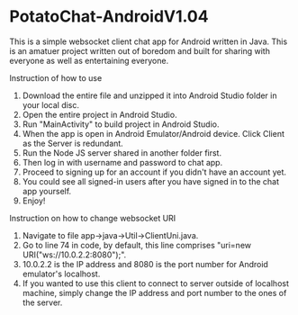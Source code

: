 # PotatoChat-AndroidV1.04
This is a simple websocket client chat app for Android written in Java.
This is an amatuer project written out of boredom and built for sharing with everyone as well as entertaining everyone.

Instruction of how to use
1) Download the entire file and unzipped it into Android Studio folder in your local disc.
2) Open the entire project in Android Studio.
3) Run "MainActivity" to build project in Android Studio.
4) When the app is open in Android Emulator/Android device. Click Client as the Server is redundant.
5) Run the Node JS server shared in another folder first.
6) Then log in with username and password to chat app.
7) Proceed to signing up for an account if you didn't have an account yet.
8) You could see all signed-in users after you have signed in to the chat app yourself.
9) Enjoy!

Instruction on how to change websocket URI
1) Navigate to file app->java->Util->ClientUni.java.
2) Go to line 74 in code, by default, this line comprises "uri=new URI("ws://10.0.2.2:8080");".
3) 10.0.2.2 is the IP address and 8080 is the port number for Android emulator's localhost.
4) If you wanted to use this client to connect to server outside of localhost machine, simply change the IP address and port number to the ones of the server.
